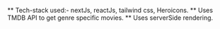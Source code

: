 ** Tech-stack used:- nextJs, reactJs, tailwind css, Heroicons.
** Uses TMDB API to get genre specific movies.
** Uses serverSide rendering.



